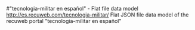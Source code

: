 #"tecnologia-militar en español" - Flat file data model
http://es.recuweb.com/tecnologia-militar/
Flat JSON file data model of the recuweb portal "tecnologia-militar en español"
